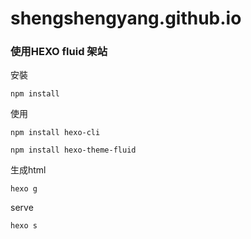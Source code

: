 # shengshengyang.github.io
### 使用HEXO fluid 架站

安裝
```
npm install
```

使用
```
npm install hexo-cli
```
```
npm install hexo-theme-fluid
```
生成html
``` shell
hexo g
```
serve
``` shell
hexo s
```